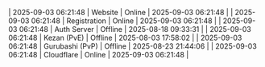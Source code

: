 | 2025-09-03 06:21:48 | Website | Online | 2025-09-03 06:21:48 |
| 2025-09-03 06:21:48 | Registration | Online | 2025-09-03 06:21:48 |
| 2025-09-03 06:21:48 | Auth Server | Offline | 2025-08-18 09:33:31 |
| 2025-09-03 06:21:48 | Kezan (PvE) | Offline | 2025-08-03 17:58:02 |
| 2025-09-03 06:21:48 | Gurubashi (PvP) | Offline | 2025-08-23 21:44:06 |
| 2025-09-03 06:21:48 | Cloudflare | Online | 2025-09-03 06:21:48 |
